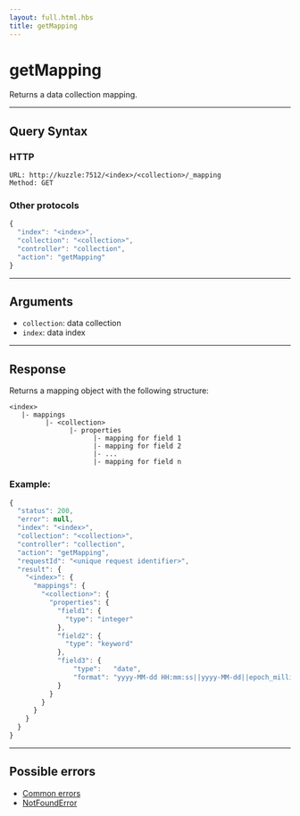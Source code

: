 ```yaml
---
layout: full.html.hbs
title: getMapping
---
```


# getMapping

<SinceBadge version="1.0.0" />

Returns a data collection mapping.

---

## Query Syntax

### HTTP

```http
URL: http://kuzzle:7512/<index>/<collection>/_mapping
Method: GET
```

### Other protocols

```js
{
  "index": "<index>",
  "collection": "<collection>",
  "controller": "collection",
  "action": "getMapping"
}
```

---

## Arguments

- `collection`: data collection
- `index`: data index

---

## Response

Returns a mapping object with the following structure:

```
<index>
   |- mappings
         |- <collection>
               |- properties
                     |- mapping for field 1
                     |- mapping for field 2
                     |- ...
                     |- mapping for field n
```

### Example:

```javascript
{
  "status": 200,
  "error": null,
  "index": "<index>",
  "collection": "<collection>",
  "controller": "collection",
  "action": "getMapping",
  "requestId": "<unique request identifier>",
  "result": {
    "<index>": {
      "mappings": {
        "<collection>": {
          "properties": {
            "field1": {
              "type": "integer"
            },
            "field2": {
              "type": "keyword"
            },
            "field3": {
                "type":   "date",
                "format": "yyyy-MM-dd HH:mm:ss||yyyy-MM-dd||epoch_millis"
            }
          }
        }
      }
    }
  }
}
```

---

## Possible errors

- [Common errors](/api/1/essentials/errors/#common-errors)
- [NotFoundError](/api/1/essentials/errors/#notfounderror)
